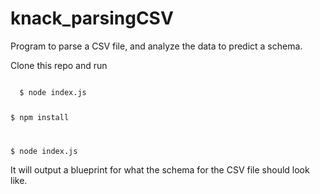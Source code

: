# knack_parsingCSV
Program to parse a CSV file, and analyze the data to predict a schema.

Clone this repo and run 


<code>
  $ node index.js 
  
  $ npm install  
  
  $ node index.js 
</code>

It will output a blueprint for what the schema for the CSV file should look like. 
